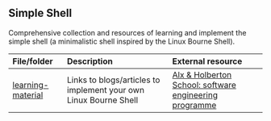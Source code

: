 ## Simple Shell
Comprehensive collection and resources of learning and implement the simple shell (a minimalistic shell inspired by the Linux Bourne Shell).

| File/folder    | Description    | External resource |
| :--- | :--- | :--- |
|[learning-material](learning-material)| Links to blogs/articles to implement your own Linux Bourne Shell |[Alx & Holberton School: software engineering programme](https://alxafrica.com) |
